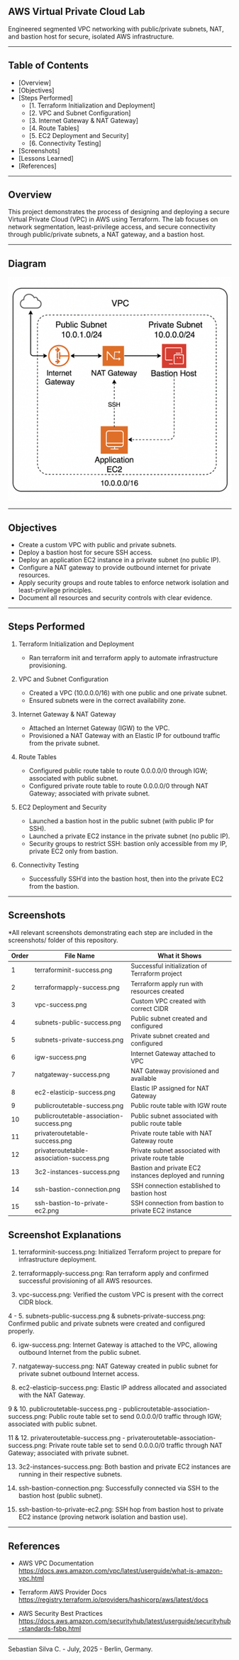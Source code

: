 ## AWS Virtual Private Cloud Lab

Engineered segmented VPC networking with public/private subnets, NAT, and bastion host for secure, isolated AWS infrastructure.

---

## Table of Contents

- [Overview]
- [Objectives]
- [Steps Performed]
  - [1. Terraform Initialization and Deployment]
  - [2. VPC and Subnet Configuration]
  - [3. Internet Gateway & NAT Gateway]
  - [4. Route Tables]
  - [5. EC2 Deployment and Security]
  - [6. Connectivity Testing]
- [Screenshots]
- [Lessons Learned]
- [References]

---

## Overview

This project demonstrates the process of designing and deploying a secure Virtual Private Cloud (VPC) in AWS using Terraform. The lab focuses on network segmentation, least-privilege access, and secure connectivity through public/private subnets, a NAT gateway, and a bastion host.

---

## Diagram

![Architecture Diagram](diagram.png)

---

## Objectives

- Create a custom VPC with public and private subnets.
- Deploy a bastion host for secure SSH access.
- Deploy an application EC2 instance in a private subnet (no public IP).
- Configure a NAT gateway to provide outbound internet for private resources.
- Apply security groups and route tables to enforce network isolation and least-privilege principles.
- Document all resources and security controls with clear evidence.

---

## Steps Performed

1. Terraform Initialization and Deployment
   - Ran terraform init and terraform apply to automate infrastructure provisioning.

2. VPC and Subnet Configuration
   - Created a VPC (10.0.0.0/16) with one public and one private subnet.
   - Ensured subnets were in the correct availability zone.

3. Internet Gateway & NAT Gateway
   - Attached an Internet Gateway (IGW) to the VPC.
   - Provisioned a NAT Gateway with an Elastic IP for outbound traffic from the private subnet.

4. Route Tables
   - Configured public route table to route 0.0.0.0/0 through IGW; associated with public subnet.
   - Configured private route table to route 0.0.0.0/0 through NAT Gateway; associated with private subnet.

5. EC2 Deployment and Security
   - Launched a bastion host in the public subnet (with public IP for SSH).
   - Launched a private EC2 instance in the private subnet (no public IP).
   - Security groups to restrict SSH: bastion only accessible from my IP, private EC2 only from bastion.

6. Connectivity Testing
   - Successfully SSH’d into the bastion host, then into the private EC2 from the bastion.

---

## Screenshots

*All relevant screenshots demonstrating each step are included in the screenshots/ folder of this repository.

| Order | File Name                                 | What it Shows                                          |
| ----- | ----------------------------------------- | ------------------------------------------------------ |
| 1     | terraforminit-success.png                 | Successful initialization of Terraform project         |
| 2     | terraformapply-success.png                | Terraform apply run with resources created             |
| 3     | vpc-success.png                           | Custom VPC created with correct CIDR                   |
| 4     | subnets-public-success.png                | Public subnet created and configured                   |
| 5     | subnets-private-success.png               | Private subnet created and configured                  |
| 6     | igw-success.png                           | Internet Gateway attached to VPC                       |
| 7     | natgateway-success.png                    | NAT Gateway provisioned and available                  |
| 8     | ec2-elasticip-success.png                 | Elastic IP assigned for NAT Gateway                    |
| 9     | publicroutetable-success.png              | Public route table with IGW route                      |
| 10    | publicroutetable-association-success.png  | Public subnet associated with public route table       |
| 11    | privateroutetable-success.png             | Private route table with NAT Gateway route             |
| 12    | privateroutetable-association-success.png | Private subnet associated with private route table     |
| 13    | 3c2-instances-success.png                 | Bastion and private EC2 instances deployed and running |
| 14    | ssh-bastion-connection.png                | SSH connection established to bastion host             |
| 15    | ssh-bastion-to-private-ec2.png            | SSH connection from bastion to private EC2 instance    |

## Screenshot Explanations

1. terraforminit-success.png: Initialized Terraform project to prepare for infrastructure deployment.

2. terraformapply-success.png: Ran terraform apply and confirmed successful provisioning of all AWS resources.

3. vpc-success.png: Verified the custom VPC is present with the correct CIDR block.

4 - 5. subnets-public-success.png & subnets-private-success.png: Confirmed public and private subnets were created and configured properly.

6. igw-success.png: Internet Gateway is attached to the VPC, allowing outbound Internet from the public subnet.

7. natgateway-success.png: NAT Gateway created in public subnet for private subnet outbound Internet access.

8. ec2-elasticip-success.png: Elastic IP address allocated and associated with the NAT Gateway.

9 & 10. publicroutetable-success.png - publicroutetable-association-success.png: Public route table set to send 0.0.0.0/0 traffic through IGW; associated with public subnet.

11 & 12. privateroutetable-success.png - privateroutetable-association-success.png: Private route table set to send 0.0.0.0/0 traffic through NAT Gateway; associated with private subnet.

13. 3c2-instances-success.png: Both bastion and private EC2 instances are running in their respective subnets.

14. ssh-bastion-connection.png: Successfully connected via SSH to the bastion host (public subnet).

15. ssh-bastion-to-private-ec2.png: SSH hop from bastion host to private EC2 instance (proving network isolation and bastion use).

---

## References

- AWS VPC Documentation
https://docs.aws.amazon.com/vpc/latest/userguide/what-is-amazon-vpc.html

- Terraform AWS Provider Docs
https://registry.terraform.io/providers/hashicorp/aws/latest/docs

- AWS Security Best Practices
https://docs.aws.amazon.com/securityhub/latest/userguide/securityhub-standards-fsbp.html

---

Sebastian Silva C. - July, 2025 - Berlin, Germany.
